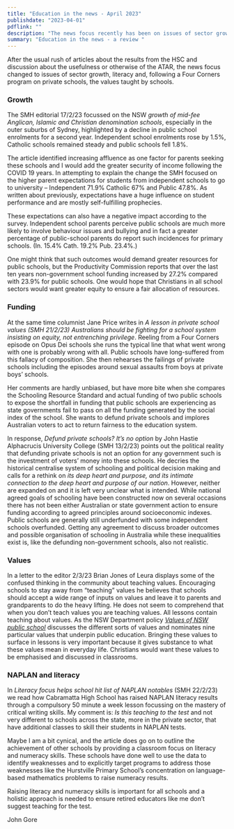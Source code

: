 ```yaml
---
title: "Education in the news - April 2023"
publishdate: "2023-04-01"
pdflink: ""
description: "The news focus recently has been on issues of sector growth, literacy and, following a Four Corners program on private schools, the values taught by schools."
summary: "Education in the news - a review "
---
```

After the usual rush of articles about the results from the HSC and discussion about the usefulness or otherwise of the ATAR, the news focus changed to issues of sector growth, literacy and, following a Four Corners program on private schools, the values taught by schools. 
### Growth
The SMH editorial 17/2/23 focussed on the NSW *growth of mid-fee Anglican, Islamic and Christian denomination schools*, especially in the outer suburbs of Sydney, highlighted by a decline in public school enrolments for a second year. Independent school enrolments rose by 1.5%, Catholic schools remained steady and public schools fell 1.8%.

The article identified increasing affluence as one factor for parents seeking these schools and I would add the greater security of income following the COVID 19 years. In attempting to explain the change the SMH focused on the higher parent expectations for students from independent schools to go to university – Independent 71.9% Catholic 67% and Public 47.8%. As written about previously, expectations have a huge influence on student performance and are mostly self-fulfilling prophecies.

These expectations can also have a negative impact according to the survey. Independent school parents perceive public schools are much more likely to involve behaviour issues and bullying and in fact a greater percentage of public-school parents do report such incidences for primary schools. (In. 15.4% Cath. 19.2% Pub. 23.4%.)   

One might think that such outcomes would demand greater resources for public schools, but the Productivity Commission reports that over the last ten years non-government school funding increased by 27.2% compared with 23.9% for public schools. One would hope that Christians in all school sectors would want greater equity to ensure a fair allocation of resources.
### Funding
At the same time columnist Jane Price writes in *A lesson in private school values (SMH 21/2/23) Australians should be fighting for a school system insisting on equity, not entrenching privilege*. Reeling from a Four Corners episode on Opus Dei schools she runs the typical line that what went wrong with one is probably wrong with all. Public schools have long-suffered from this fallacy of composition. She then rehearses the failings of private schools including the episodes around sexual assaults from boys at private boys’ schools.

Her comments are hardly unbiased, but have more bite when she compares the Schooling Resource Standard and actual funding of two public schools to expose the shortfall in funding that public schools are experiencing as state governments fail to pass on all the funding generated by the social index of the school. She wants to defund private schools and implores Australian voters to act to return fairness to the education system. 

In response, *Defund private schools? It’s no option* by John Hastie Alphacrucis University College (SMH 13/2/23) points out the political reality that defunding private schools is not an option for any government such is the investment of voters’ money into these schools. He decries the historical centralise system of schooling and political decision making and calls for a rethink on *its deep heart and purpose, and its intimate connection to the deep heart and purpose of our nation*. However, neither are expanded on and it is left very unclear what is intended. While national agreed goals of schooling have been constructed now on several occasions there has not been either Australian or state government action to ensure funding according to agreed principles around socioeconomic indexes. Public schools are generally still underfunded with some independent schools overfunded. Getting any agreement to discuss broader outcomes and possible organisation of schooling in Australia while these inequalities exist is, like the defunding non-government schools, also not realistic.
### Values
In a letter to the editor 2/3/23 Brian Jones of Leura displays some of the confused thinking in the community about teaching values. Encouraging schools to stay away from “teaching” values he believes that schools should accept a wide range of inputs on values and leave it to parents and grandparents to do the heavy lifting. He does not seem to comprehend that when you don’t teach values you are teaching values. All lessons contain teaching about values. As the NSW Department policy *[Values of NSW public school](https://education.nsw.gov.au/policy-library/policy-library-a---z#V)*  discusses the different sorts of values and nominates nine particular values that underpin public education. Bringing these values to surface in lessons is very important because it gives substance to what these values mean in everyday life. Christians would want these values to be emphasised and discussed in classrooms.
### NAPLAN and literacy
In *Literacy focus helps school hit list of NAPLAN notables* (SMH 22/2/23) we read how Cabramatta High School has raised NAPLAN literacy results through a compulsory 50 minute a week lesson focussing on the mastery of critical writing skills. My comment is: *Is this teaching to the test* and not very different to schools across the state, more in the private sector, that have additional classes to skill their students in NAPLAN tests.

Maybe I am a bit cynical, and the article does go on to outline the achievement of other schools by providing a classroom focus on literacy and numeracy skills. These schools have done well to use the data to identify weaknesses and to explicitly target programs to address those weaknesses like the Hurstville Primary School’s concentration on language-based mathematics problems to raise numeracy results. 

Raising literacy and numeracy skills is important for all schools and a holistic approach is needed to ensure retired educators like me don’t suggest teaching for the test.        

John Gore
